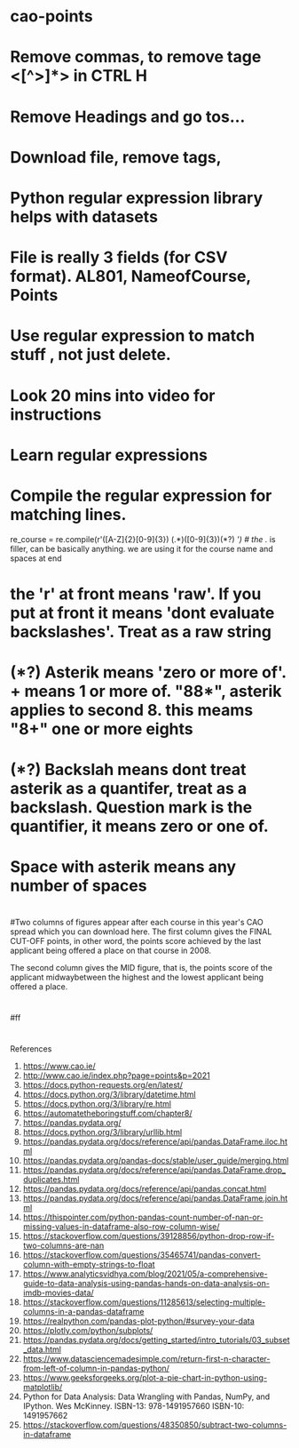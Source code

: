 # cao-points
# Remove commas, to remove tage  <[^>]*> in CTRL H    
# Remove Headings and go tos...
# Download file, remove tags,
# Python regular expression library helps with datasets
# File is really 3 fields (for CSV format). AL801, NameofCourse, Points
# Use regular expression to match stuff , not just delete. 
# Look 20 mins into video for instructions  
# Learn regular expressions


# Compile the regular expression for matching lines.
re_course = re.compile(r'([A-Z]{2}[0-9]{3})  (.*)([0-9]{3})(\*?) *') # the .* is filler, can be basically anything. we are using it for the course name and spaces at end
# the 'r' at front means 'raw'. If you put at front it means 'dont evaluate backslashes'. Treat as a raw string
# (\*?) Asterik means 'zero or more of'. + means 1 or more of. "88*", asterik applies to second 8. this meams "8+" one or more eights
# (\*?) Backslah means dont treat asterik as a quantifer, treat as a backslash. Question mark is the quantifier, it means zero or one of.
 # Space with asterik means any number of spaces
#
#
#
#
#Two columns of figures appear after each course in this year's CAO spread which you can download here. The first column gives the FINAL CUT-OFF points, in other word, the points score achieved by the last applicant being offered a place on that course in 2008.

The second column gives the MID figure, that is, the points score of the applicant midwaybetween the highest and the lowest applicant being offered a place.
#
#ff
#
#
#


References
1. https://www.cao.ie/ 
2. http://www.cao.ie/index.php?page=points&p=2021  
3. https://docs.python-requests.org/en/latest/
4. https://docs.python.org/3/library/datetime.html
5. https://docs.python.org/3/library/re.html
6. https://automatetheboringstuff.com/chapter8/
7. https://pandas.pydata.org/
8. https://docs.python.org/3/library/urllib.html
9. https://pandas.pydata.org/docs/reference/api/pandas.DataFrame.iloc.html
10. https://pandas.pydata.org/pandas-docs/stable/user_guide/merging.html
11. https://pandas.pydata.org/docs/reference/api/pandas.DataFrame.drop_duplicates.html
12. https://pandas.pydata.org/docs/reference/api/pandas.concat.html
13. https://pandas.pydata.org/docs/reference/api/pandas.DataFrame.join.html
14. https://thispointer.com/python-pandas-count-number-of-nan-or-missing-values-in-dataframe-also-row-column-wise/
15. https://stackoverflow.com/questions/39128856/python-drop-row-if-two-columns-are-nan
16. https://stackoverflow.com/questions/35465741/pandas-convert-column-with-empty-strings-to-float
17. https://www.analyticsvidhya.com/blog/2021/05/a-comprehensive-guide-to-data-analysis-using-pandas-hands-on-data-analysis-on-imdb-movies-data/
18. https://stackoverflow.com/questions/11285613/selecting-multiple-columns-in-a-pandas-dataframe
19. https://realpython.com/pandas-plot-python/#survey-your-data
20. https://plotly.com/python/subplots/
21. https://pandas.pydata.org/docs/getting_started/intro_tutorials/03_subset_data.html
22. https://www.datasciencemadesimple.com/return-first-n-character-from-left-of-column-in-pandas-python/
23. https://www.geeksforgeeks.org/plot-a-pie-chart-in-python-using-matplotlib/
24. Python for Data Analysis: Data Wrangling with Pandas, NumPy, and IPython. Wes McKinney. ISBN-13: 978-1491957660 ISBN-10: 1491957662
25. https://stackoverflow.com/questions/48350850/subtract-two-columns-in-dataframe